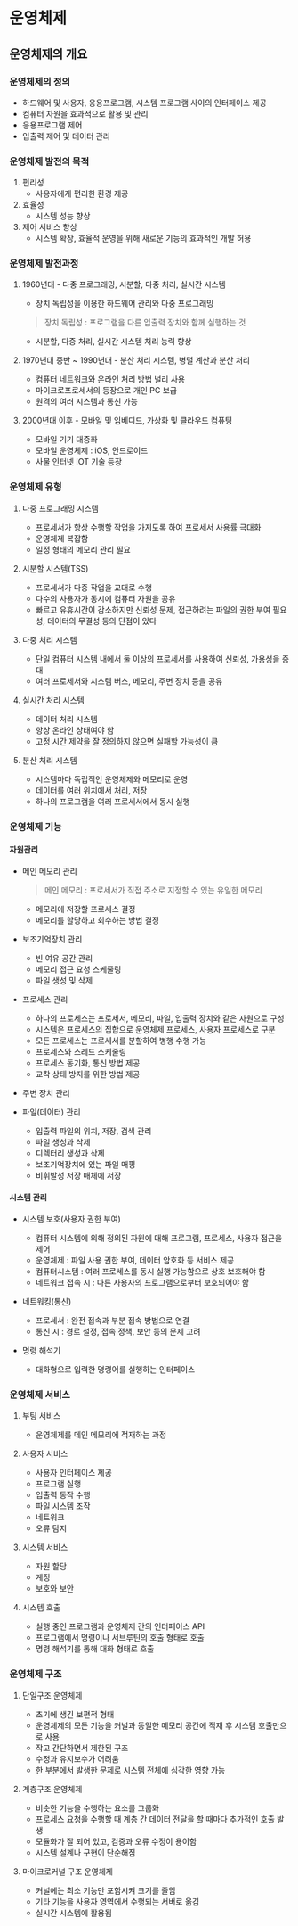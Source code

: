# 운영체제

## 운영체제의 개요

### 운영체제의 정의

- 하드웨어 및 사용자, 응용프로그램, 시스템 프로그램 사이의 인터페이스 제공
- 컴퓨터 자원을 효과적으로 활용 및 관리
- 응용프로그램 제어
- 입출력 제어 및 데이터 관리

### 운영체제 발전의 목적

1. 편리성
    - 사용자에게 편리한 환경 제공
2. 효율성
    - 시스템 성능 향상
3. 제어 서비스 향상
    - 시스템 확장, 효율적 운영을 위해 새로운 기능의 효과적인 개발 허용

### 운영체제 발전과정

1. 1960년대 - 다중 프로그래밍, 시분할, 다중 처리, 실시간 시스템
    - 장치 독립성을 이용한 하드웨어 관리와 다중 프로그래밍
    > 장치 독립성 : 프로그램을 다른 입출력 장치와 함께 실행하는 것
    - 시분할, 다중 처리, 실시간 시스템 처리 능력 향상

2. 1970년대 중반 ~ 1990년대 - 분산 처리 시스템, 병렬 계산과 분산 처리
    - 컴퓨터 네트워크와 온라인 처리 방법 널리 사용
    - 마이크로프로세서의 등장으로 개인 PC 보급
    - 원격의 여러 시스템과 통신 가능

3. 2000년대 이후 - 모바일 및 임베디드, 가상화 및 클라우드 컴퓨팅
    - 모바일 기기 대중화
    - 모바일 운영체제 : iOS, 안드로이드
    - 사물 인터넷 IOT 기술 등장

### 운영체제 유형

1. 다중 프로그래밍 시스템
    - 프로세서가 항상 수행할 작업을 가지도록 하여 프로세서 사용률 극대화
    - 운영체제 복잡함
    - 일정 형태의 메모리 관리 필요

2. 시분할 시스템(TSS)
    - 프로세서가 다중 작업을 교대로 수행
    - 다수의 사용자가 동시에 컴퓨터 자원을 공유
    - 빠르고 유휴시간이 감소하지만 신뢰성 문제, 접근하려는 파일의 권한 부여 필요성, 데이터의 무결성 등의 단점이 있다

3. 다중 처리 시스템
    - 단일 컴퓨터 시스템 내에서 둘 이상의 프로세서를 사용하여 신뢰성, 가용성을 증대
    - 여러 프로세서와 시스템 버스, 메모리, 주변 장치 등을 공유

4. 실시간 처리 시스템
    - 데이터 처리 시스템
    - 항상 온라인 상태여야 함
    - 고정 시간 제약을 잘 정의하지 않으면 실패할 가능성이 큼

5. 분산 처리 시스템
    - 시스템마다 독립적인 운영체제와 메모리로 운영
    - 데이터를 여러 위치에서 처리, 저장
    - 하나의 프로그램을 여러 프로세서에서 동시 실행

### 운영체제 기능

#### 자원관리

- 메인 메모리 관리
    > 메인 메모리 : 프로세서가 직접 주소로 지정할 수 있는 유일한 메모리
    - 메모리에 저장할 프로세스 결정
    - 메모리를 할당하고 회수하는 방법 결정

- 보조기억장치 관리
    - 빈 여유 공간 관리
    - 메모리 접근 요청 스케줄링
    - 파일 생성 및 삭제

- 프로세스 관리
    - 하나의 프로세스는 프로세서, 메모리, 파일, 입출력 장치와 같은 자원으로 구성
    - 시스템은 프로세스의 집합으로 운영체제 프로세스, 사용자 프로세스로 구분
    - 모든 프로세스는 프로세서를 분할하여 병행 수행 가능
    - 프로세스와 스레드 스케줄링
    - 프로세스 동기화, 통신 방법 제공
    - 교착 상태 방지를 위한 방법 제공

- 주변 장치 관리

- 파일(데이터) 관리
    - 입출력 파일의 위치, 저장, 검색 관리
    - 파일 생성과 삭제
    - 디렉터리 생성과 삭제
    - 보조기억장치에 있는 파일 매핑
    - 비휘발성 저장 매체에 저장

#### 시스템 관리

- 시스템 보호(사용자 권한 부여)
    - 컴퓨터 시스템에 의해 정의된 자원에 대해 프로그램, 프로세스, 사용자 접근을 제어
    - 운영체제 : 파일 사용 권한 부여, 데이터 암호화 등 서비스 제공
    - 컴퓨터시스템 : 여러 프로세스를 동시 실행 가능함으로 상호 보호해야 함
    - 네트워크 접속 시 : 다른 사용자의 프로그램으로부터 보호되어야 함

- 네트워킹(통신)
    - 프로세서 : 완전 접속과 부분 접속 방법으로 연결
    - 통신 시 : 경로 설정, 접속 정책, 보안 등의 문제 고려

- 명령 해석기
    - 대화형으로 입력한 명령어를 실행하는 인터페이스

### 운영체제 서비스

1. 부팅 서비스
    - 운영체제를 메인 메모리에 적재하는 과정

2. 사용자 서비스
    - 사용자 인터페이스 제공
    - 프로그램 실행
    - 입출력 동작 수행
    - 파일 시스템 조작
    - 네트워크
    - 오류 탐지

3. 시스템 서비스
    - 자원 할당
    - 계정
    - 보호와 보안

4. 시스템 호출
    - 실행 중인 프로그램과 운영체제 간의 인터페이스 API
    - 프로그램에서 명령이나 서브루틴의 호출 형태로 호출
    - 명령 해석기를 통해 대화 형태로 호출

### 운영체제 구조

1. 단일구조 운영체제
    - 초기에 생긴 보편적 형태
    - 운영체제의 모든 기능을 커널과 동일한 메모리 공간에 적재 후 시스템 호출만으로 사용
    - 작고 간단하면서 제한된 구조
    - 수정과 유지보수가 어려움
    - 한 부분에서 발생한 문제로 시스템 전체에 심각한 영향 가능

2. 계층구조 운영체제
    - 비슷한 기능을 수행하는 요소를 그룹화
    - 프로세스 요청을 수행할 때 계층 간 데이터 전달을 할 때마다 추가적인 호출 발생
    - 모듈화가 잘 되어 있고, 검증과 오류 수정이 용이함
    - 시스템 설계나 구현이 단순해짐

3. 마이크로커널 구조 운영체제
    - 커널에는 최소 기능만 포함시켜 크기를 줄임
    - 기타 기능을 사용자 영역에서 수행되는 서버로 옮김
    - 실시간 시스템에 활용됨
